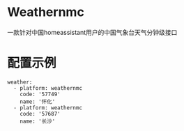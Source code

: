 # Weathernmc
一款针对中国homeassistant用户的中国气象台天气分钟级接口

# 配置示例
```
weather:
  - platform: weathernmc
    code: '57749'
    name: '怀化'
  - platform: weathernmc
    code: '57687'
    name: '长沙'
```
